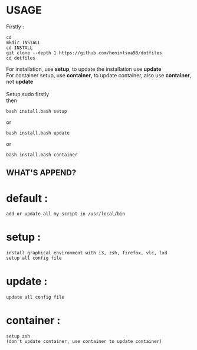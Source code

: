 # USAGE
Firstly :
```
cd
mkdir INSTALL
cd INSTALL
git clone --depth 1 https://github.com/henintsoa98/dotfiles
cd dotfiles
```
For installation, use **setup**, to update the installation use **update**\
For container setup, use **container**, to update container, also use **container**, not **update**\
\
Setup sudo firstly\
then
```
bash install.bash setup
```
or
```
bash install.bash update
```
or
```
bash install.bash container
```


## WHAT'S APPEND?
# default :
    add or update all my script in /usr/local/bin

# setup :
    install graphical environment with i3, zsh, firefox, vlc, lxd
    setup all config file

# update :
    update all config file    

# container :
    setup zsh
    (don't update container, use container to update container)
